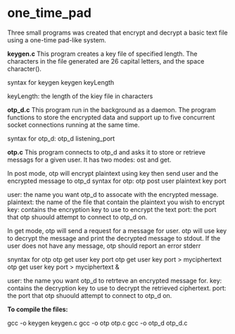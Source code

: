 # one_time_pad

Three small programs was created that encrypt and decrypt a basic text file using a one-time pad-like system. 

**keygen.c**
This program creates a key file of specified length. The characters in the file generated are 26 capital letters, and the space character().

syntax for keygen
keygen keyLength

keyLength: the length of the kiey file in characters


**otp_d.c**
This program run in the background as a daemon. The program functions to store the encrypted data and support up to five concurrent socket connections running at the same time.

syntax for otp_d:
otp_d listening_port


**otp.c**
This program connects to otp_d and asks it to store or retrieve messags for a given user. It has two modes: ost and get.

In post mode, otp will encrypt plaintext using key then send user and the encrypted message to otp_d
syntax for otp:
otp post user plaintext key port

user: the name you want otp_d to assocate with the encrypted message.
plaintext: the name of the file that contain the plaintext you wish to encrypt
key: contains the encryption key to use to encrypt the text
port: the port that otp shuould attempt to connect to otp_d on.

In get mode, otp will send a request for a message for user. otp will use key to decrypt the message and print the decrypted message to stdout.
If the user does not have any message, otp should report an error stderr

snyntax for otp
otp get user key port
otp get user key port > myciphertext
otp get user key port > myciphertext &

user: the name you want otp_d to retrteve an encrypted message for.
key: contains the decryption key to use to decrypt the retrieved ciphertext.
port: the port that otp shuould attempt to connect to otp_d on.

**To compile the files:**

gcc -o keygen keygen.c
gcc -o otp otp.c
gcc -o otp_d otp_d.c

